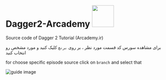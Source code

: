 # Dagger2-Arcademy <img src="https://github.com/sinadalvand/Dagger2-Arcademy/blob/master/art/logo.png" width="70"/>

Source code of Dagger 2 Tutorial (Arcademy.ir)




برای مشاهده سورس کد قسمت مورد نظر ، بر روی ``برنچ`` کلیک کنید و مورد مشخص رو انتخاب کنید




for choose specific episode source click on `` branch `` and select that




![guide image](https://github.com/sinadalvand/Dagger2-Arcademy/blob/master/art/guide-01.png)

